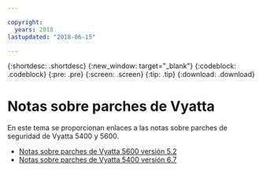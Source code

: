 ```yaml
---

copyright:
  years: 2018
lastupdated: "2018-06-15"

---
```


{:shortdesc: .shortdesc}
{:new_window: target="_blank"}
{:codeblock: .codeblock}
{:pre: .pre}
{:screen: .screen}
{:tip: .tip}
{:download: .download}

# Notas sobre parches de Vyatta

En este tema se proporcionan enlaces a las notas sobre parches de seguridad de Vyatta 5400 y 5600.

* [Notas sobre parches de Vyatta 5600 versión 5.2](https://public.dhe.ibm.com/cloud/bluemix/network/vra/att_vyatta_5600_vrouter_patches_6_11_18.pdf)
* [Notas sobre parches de Vyatta 5400 versión 6.7](https://public.dhe.ibm.com/cloud/bluemix/network/vra/att_vyatta_5400_vrouter_patches_2.pdf)
